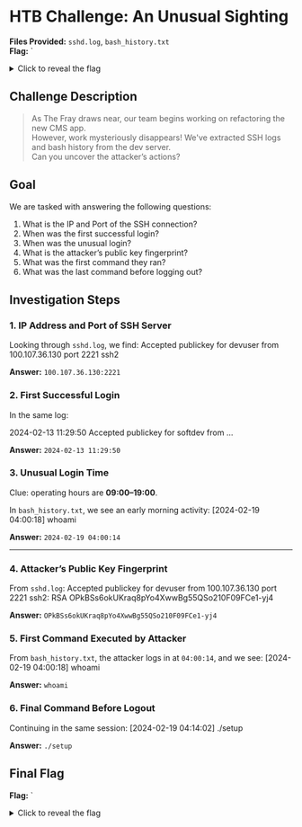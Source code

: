 # HTB Challenge: An Unusual Sighting
 
**Files Provided:** `sshd.log`, `bash_history.txt`  
**Flag:** `<details> <summary>Click to reveal the flag </summary> HTB{4n_unusual_s1ght1ng_1n_SSH_l0gs!} </details>

## Challenge Description

> As The Fray draws near, our team begins working on refactoring the new CMS app.  
> However, work mysteriously disappears! We've extracted SSH logs and bash history from the dev server.  
> Can you uncover the attacker’s actions?


## Goal

We are tasked with answering the following questions:

1. What is the IP and Port of the SSH connection?  
2. When was the first successful login?  
3. When was the unusual login?  
4. What is the attacker’s public key fingerprint?  
5. What was the first command they ran?  
6. What was the last command before logging out?


## Investigation Steps

### 1. IP Address and Port of SSH Server

Looking through `sshd.log`, we find:
Accepted publickey for devuser from 100.107.36.130 port 2221 ssh2


**Answer:** `100.107.36.130:2221`


### 2. First Successful Login

In the same log:

2024-02-13 11:29:50 Accepted publickey for softdev from ...


 **Answer:** `2024-02-13 11:29:50`


### 3. Unusual Login Time

Clue: operating hours are **09:00–19:00**.

In `bash_history.txt`, we see an early morning activity:
[2024-02-19 04:00:18] whoami


**Answer:** `2024-02-19 04:00:14`

---

### 4. Attacker’s Public Key Fingerprint

From `sshd.log`:
Accepted publickey for devuser from 100.107.36.130 port 2221 ssh2: RSA OPkBSs6okUKraq8pYo4XwwBg55QSo210F09FCe1-yj4

**Answer:** `OPkBSs6okUKraq8pYo4XwwBg55QSo210F09FCe1-yj4`

### 5. First Command Executed by Attacker

From `bash_history.txt`, the attacker logs in at `04:00:14`, and we see:
[2024-02-19 04:00:18] whoami

**Answer:** `whoami`

### 6. Final Command Before Logout

Continuing in the same session:
[2024-02-19 04:14:02] ./setup

**Answer:** `./setup`


## Final Flag
**Flag:** `<details> <summary>Click to reveal the flag </summary> HTB{4n_unusual_s1ght1ng_1n_SSH_l0gs!} </details>
